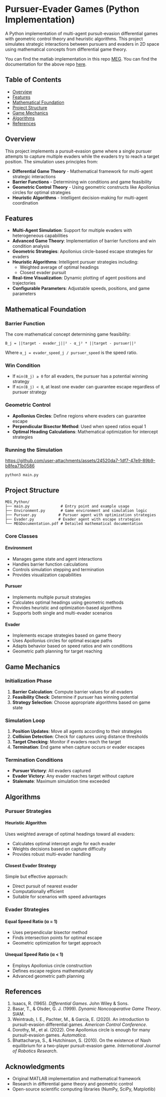 # Pursuer-Evader Games (Python Implementation)

A Python implementation of multi-agent pursuit-evasion differential games with geometric control theory and heuristic algorithms. This project simulates strategic interactions between pursuers and evaders in 2D space using mathematical concepts from differential game theory.

You can find the matlab implementation in this repo [MEG](https://github.com/abinashagasti/Multiplayer_Reach_Avoid/tree/master/MEG). 
You can find the documentation for the above repo [here](https://github.com/Prajwal-Vijay/Pursuer_Evader_Games/blob/main/MEG_Python/MEGDocumentation.pdf).

## Table of Contents

- [Overview](#overview)
- [Features](#features)
- [Mathematical Foundation](#mathematical-foundation)
- [Project Structure](#project-structure)
- [Game Mechanics](#game-mechanics)
- [Algorithms](#algorithms)
- [References](#references)

## Overview

This project implements a pursuit-evasion game where a single pursuer attempts to capture multiple evaders while the evaders try to reach a target position. The simulation uses principles from:

- **Differential Game Theory** - Mathematical framework for multi-agent strategic interactions
- **Barrier Functions** - Determining win conditions and game feasibility
- **Geometric Control Theory** - Using geometric constructs like Apollonius circles for optimal strategies
- **Heuristic Algorithms** - Intelligent decision-making for multi-agent coordination

## Features

- **Multi-Agent Simulation**: Support for multiple evaders with heterogeneous capabilities
- **Advanced Game Theory**: Implementation of barrier functions and win condition analysis
- **Geometric Strategies**: Apollonius circle-based escape strategies for evaders
- **Heuristic Algorithms**: Intelligent pursuer strategies including:
  - Weighted average of optimal headings
  - Closest evader pursuit
- **Real-time Visualization**: Dynamic plotting of agent positions and trajectories
- **Configurable Parameters**: Adjustable speeds, positions, and game parameters

## Mathematical Foundation

### Barrier Function
The core mathematical concept determining game feasibility:

```
B_j = ||target - evader_j||² - α_j² * ||target - pursuer||²
```

Where `α_j = evader_speed_j / pursuer_speed` is the speed ratio.

### Win Condition
- If `min(B_j) ≥ 0` for all evaders, the pursuer has a potential winning strategy
- If `min(B_j) < 0`, at least one evader can guarantee escape regardless of pursuer strategy

### Geometric Control
- **Apollonius Circles**: Define regions where evaders can guarantee escape
- **Perpendicular Bisector Method**: Used when speed ratios equal 1
- **Optimal Heading Calculations**: Mathematical optimization for intercept strategies

### Running the Simulation

https://github.com/user-attachments/assets/24520da7-1df7-47e9-89b9-b8fea71b0586

```bash
python3 main.py
```

## Project Structure

```
MEG_Python/
├── main.py              # Entry point and example usage
├── Environment.py       # Game environment and simulation logic
├── Pursuer.py          # Pursuer agent with optimization strategies
├── Evader.py           # Evader agent with escape strategies
└── MEGDocumentation.pdf # Detailed mathematical documentation
```

### Core Classes

#### Environment
- Manages game state and agent interactions
- Handles barrier function calculations
- Controls simulation stepping and termination
- Provides visualization capabilities

#### Pursuer
- Implements multiple pursuit strategies
- Calculates optimal headings using geometric methods
- Provides heuristic and optimization-based algorithms
- Supports both single and multi-evader scenarios

#### Evader
- Implements escape strategies based on game theory
- Uses Apollonius circles for optimal escape paths
- Adapts behavior based on speed ratios and win conditions
- Geometric path planning for target reaching

## Game Mechanics

### Initialization Phase
1. **Barrier Calculation**: Compute barrier values for all evaders
2. **Feasibility Check**: Determine if pursuer has winning potential
3. **Strategy Selection**: Choose appropriate algorithms based on game state

### Simulation Loop
1. **Position Updates**: Move all agents according to their strategies
2. **Collision Detection**: Check for captures using distance thresholds
3. **Target Checking**: Monitor if evaders reach the target
4. **Termination**: End game when capture occurs or evader escapes

### Termination Conditions
- **Pursuer Victory**: All evaders captured
- **Evader Victory**: Any evader reaches target without capture
- **Stalemate**: Maximum simulation time exceeded

## Algorithms

### Pursuer Strategies

#### Heuristic Algorithm
Uses weighted average of optimal headings toward all evaders:
- Calculates optimal intercept angle for each evader
- Weights decisions based on capture difficulty
- Provides robust multi-evader handling

#### Closest Evader Strategy
Simple but effective approach:
- Direct pursuit of nearest evader
- Computationally efficient
- Suitable for scenarios with speed advantages

### Evader Strategies

#### Equal Speed Ratio (α = 1)
- Uses perpendicular bisector method
- Finds intersection points for optimal escape
- Geometric optimization for target approach

#### Unequal Speed Ratio (α < 1)
- Employs Apollonius circle construction
- Defines escape regions mathematically
- Advanced geometric path planning

## References

1. Isaacs, R. (1965). *Differential Games*. John Wiley & Sons.
2. Basar, T., & Olsder, G. J. (1999). *Dynamic Noncooperative Game Theory*. SIAM.
3. Weintraub, I. E., Pachter, M., & Garcia, E. (2020). An introduction to pursuit-evasion differential games. *American Control Conference*.
4. Dorothy, M., et al. (2022). One Apollonius circle is enough for many pursuit-evasion games. *Automatica*.
5. Bhattacharya, S., & Hutchinson, S. (2010). On the existence of Nash equilibrium for a two-player pursuit-evasion game. *International Journal of Robotics Research*.

## Acknowledgments

- Original MATLAB implementation and mathematical framework
- Research in differential game theory and geometric control
- Open-source scientific computing libraries (NumPy, SciPy, Matplotlib)
